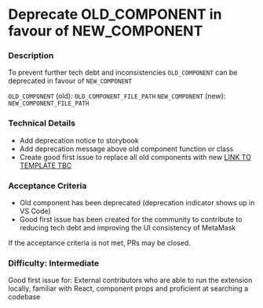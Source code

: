 <!--
Select all instances and replace the following with ticket details
- OLD_COMPONENT
- OLD_COMPONENT_FILE_PATH
- NEW_COMPONENT
- NEW_COMPONENT_FILE_PATH
-->

# Deprecate OLD_COMPONENT in favour of NEW_COMPONENT

### Description

To prevent further tech debt and inconsistencies `OLD_COMPONENT` can be deprecated in favour of `NEW_COMPONENT`

`OLD_COMPONENT` (old): `OLD_COMPONENT_FILE_PATH`
`NEW_COMPONENT` (new): `NEW_COMPONENT_FILE_PATH`

### Technical Details

- Add deprecation notice to storybook
- Add deprecation message above old component function or class
- Create good first issue to replace all old components with new [LINK TO TEMPLATE TBC]()

### Acceptance Criteria

- Old component has been deprecated (deprecation indicator shows up in VS Code)
- Good first issue has been created for the community to contribute to reducing tech debt and improving the UI consistency of MetaMask

If the acceptance criteria is not met, PRs may be closed.

### Difficulty: Intermediate

Good first issue for: External contributors who are able to run the extension locally, familiar with React, component props and proficient at searching a codebase
